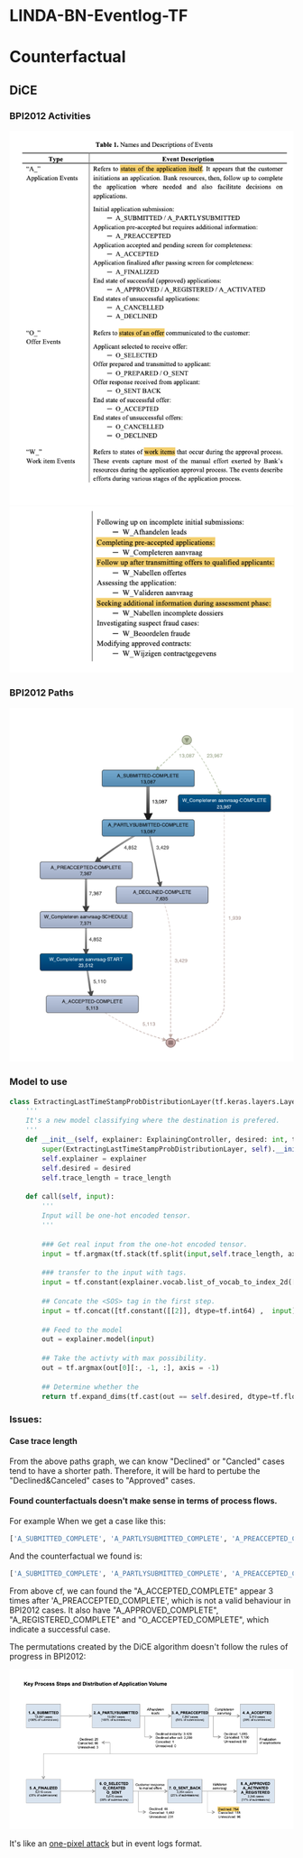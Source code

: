 # LINDA-BN-Eventlog-TF


# Counterfactual
## DiCE

### BPI2012 Activities 

![](https://github.com/ChihchengHsieh/LINDA-BN-Eventlog-TF/blob/master/imgs/Activities-1.png?raw=true)
![](https://github.com/ChihchengHsieh/LINDA-BN-Eventlog-TF/blob/master/imgs/Activities-2.png?raw=true)

### BPI2012 Paths

![](https://github.com/ChihchengHsieh/LINDA-BN-Eventlog-TF/blob/master/imgs/DiscoPaths.png?raw=true)

### Model to use

```python
class ExtractingLastTimeStampProbDistributionLayer(tf.keras.layers.Layer):
    '''
    It's a new model classifying where the destination is prefered.
    '''
    def __init__(self, explainer: ExplainingController, desired: int, trace_length: int, without_tags_vocabs):
        super(ExtractingLastTimeStampProbDistributionLayer, self).__init__()
        self.explainer = explainer
        self.desired = desired
        self.trace_length = trace_length
        
    def call(self, input):
        '''
        Input will be one-hot encoded tensor.
        '''

        ### Get real input from the one-hot encoded tensor.
        input = tf.argmax(tf.stack(tf.split(input,self.trace_length, axis=-1,), axis = 1), axis = -1)

        ### transfer to the input with tags.
        input = tf.constant(explainer.vocab.list_of_vocab_to_index_2d([[without_tags_vocabs[idx] for idx in tf.squeeze(input).numpy()]]), dtype=tf.int64)

        ## Concate the <SOS> tag in the first step.
        input = tf.concat([tf.constant([[2]], dtype=tf.int64) ,  input], axis=-1)

        ## Feed to the model
        out = explainer.model(input)

        ## Take the activty with max possibility.
        out = tf.argmax(out[0][:, -1, :], axis = -1)

        ## Determine whether the 
        return tf.expand_dims(tf.cast(out == self.desired, dtype=tf.float32), axis = 0)
```

### Issues:


#### Case trace length
From the above paths graph, we can know "Declined" or "Cancled" cases tend to have a shorter path. Therefore, it will be hard to pertube the "Declined&Canceled" cases to "Approved" cases.

#### Found counterfactuals doesn't make sense in terms of process flows.

For example When we get a case like this:

```python
['A_SUBMITTED_COMPLETE', 'A_PARTLYSUBMITTED_COMPLETE', 'A_PREACCEPTED_COMPLETE', 'W_Completeren aanvraag_SCHEDULE', 'W_Completeren aanvraag_START', 'A_ACCEPTED_COMPLETE', 'A_FINALIZED_COMPLETE', 'O_SELECTED_COMPLETE', 'O_CREATED_COMPLETE', 'O_SENT_COMPLETE', 'W_Nabellen offertes_SCHEDULE', 'W_Completeren aanvraag_COMPLETE', 'W_Nabellen offertes_START', 'W_Nabellen offertes_COMPLETE', 'W_Nabellen offertes_START', 'O_CANCELLED_COMPLETE', 'O_SELECTED_COMPLETE', 'O_CREATED_COMPLETE', 'O_SENT_COMPLETE', 'W_Nabellen offertes_SCHEDULE', 'W_Nabellen offertes_COMPLETE', 'W_Nabellen offertes_START', 'W_Nabellen offertes_COMPLETE', 'W_Nabellen offertes_START', 'O_SENT_BACK_COMPLETE', 'W_Valideren aanvraag_SCHEDULE', 'W_Nabellen offertes_COMPLETE', 'W_Valideren aanvraag_START', 'W_Valideren aanvraag_COMPLETE', 'W_Valideren aanvraag_START', 'W_Nabellen incomplete dossiers_SCHEDULE', 'W_Valideren aanvraag_COMPLETE', 'W_Nabellen incomplete dossiers_START', 'W_Nabellen incomplete dossiers_COMPLETE', 'W_Nabellen incomplete dossiers_START', 'W_Nabellen incomplete dossiers_COMPLETE', 'W_Nabellen incomplete dossiers_START', 'W_Nabellen incomplete dossiers_COMPLETE', 'W_Nabellen incomplete dossiers_START', 'W_Nabellen incomplete dossiers_COMPLETE', 'W_Nabellen incomplete dossiers_START', 'W_Nabellen incomplete dossiers_COMPLETE', 'W_Nabellen incomplete dossiers_START', 'W_Valideren aanvraag_SCHEDULE', 'W_Nabellen incomplete dossiers_COMPLETE', 'W_Valideren aanvraag_START', 'O_ACCEPTED_COMPLETE', 'A_ACTIVATED_COMPLETE', 'A_REGISTERED_COMPLETE', 'A_APPROVED_COMPLETE', 'W_Valideren aanvraag_COMPLETE']
```

And the counterfactual we found is:
```python
['A_SUBMITTED_COMPLETE', 'A_PARTLYSUBMITTED_COMPLETE', 'A_PREACCEPTED_COMPLETE', 'A_ACCEPTED_COMPLETE', 'A_ACCEPTED_COMPLETE', 'A_ACCEPTED_COMPLETE', 'A_FINALIZED_COMPLETE', 'O_SELECTED_COMPLETE', 'O_CREATED_COMPLETE', 'A_ACCEPTED_COMPLETE', 'A_PREACCEPTED_COMPLETE', 'W_Valideren aanvraag_START', 'W_Beoordelen fraude_COMPLETE', 'W_Afhandelen leads_SCHEDULE', 'O_SENT_COMPLETE', 'A_CANCELLED_COMPLETE', 'W_Afhandelen leads_COMPLETE', 'W_Wijzigen contractgegevens_SCHEDULE', 'A_REGISTERED_COMPLETE', 'A_PREACCEPTED_COMPLETE', 'O_ACCEPTED_COMPLETE', 'A_APPROVED_COMPLETE', 'W_Nabellen incomplete dossiers_COMPLETE', 'O_SENT_COMPLETE', 'A_REGISTERED_COMPLETE', 'A_DECLINED_COMPLETE', 'A_FINALIZED_COMPLETE', 'O_DECLINED_COMPLETE', 'A_ACTIVATED_COMPLETE', 'W_Valideren aanvraag_COMPLETE', 'W_Nabellen incomplete dossiers_SCHEDULE', 'A_PARTLYSUBMITTED_COMPLETE', 'W_Wijzigen contractgegevens_SCHEDULE', 'W_Afhandelen leads_COMPLETE', 'A_PREACCEPTED_COMPLETE', 'W_Completeren aanvraag_COMPLETE', 'W_Valideren aanvraag_COMPLETE', 'W_Completeren aanvraag_START', 'W_Valideren aanvraag_COMPLETE', 'W_Nabellen offertes_START', 'A_SUBMITTED_COMPLETE', 'W_Valideren aanvraag_COMPLETE', 'A_REGISTERED_COMPLETE', 'O_CREATED_COMPLETE', 'A_APPROVED_COMPLETE', 'W_Nabellen offertes_COMPLETE', 'A_ACCEPTED_COMPLETE', 'O_CREATED_COMPLETE', 'W_Valideren aanvraag_COMPLETE', 'O_DECLINED_COMPLETE', 'O_SELECTED_COMPLETE']
```

From above cf, we can found the "A_ACCEPTED_COMPLETE" appear 3 times after 'A_PREACCEPTED_COMPLETE', which is not a valid behaviour in BPI2012 cases. It also have "A_APPROVED_COMPLETE", "A_REGISTERED_COMPLETE" and "O_ACCEPTED_COMPLETE", which indicate a successful case.

The permutations created by the DiCE algorithm doesn't follow the rules of progress in BPI2012:

![](https://github.com/ChihchengHsieh/LINDA-BN-Eventlog-TF/blob/master/imgs/ProcessPathAndCases.png?raw=true)

It's like an [one-pixel attack](https://arxiv.org/pdf/1710.08864.pdf) but in event logs format.

